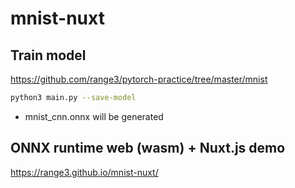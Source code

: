# mnist-nuxt
## Train model
https://github.com/range3/pytorch-practice/tree/master/mnist
```bash
python3 main.py --save-model
```
- mnist_cnn.onnx will be generated

## ONNX runtime web (wasm) + Nuxt.js demo
https://range3.github.io/mnist-nuxt/
